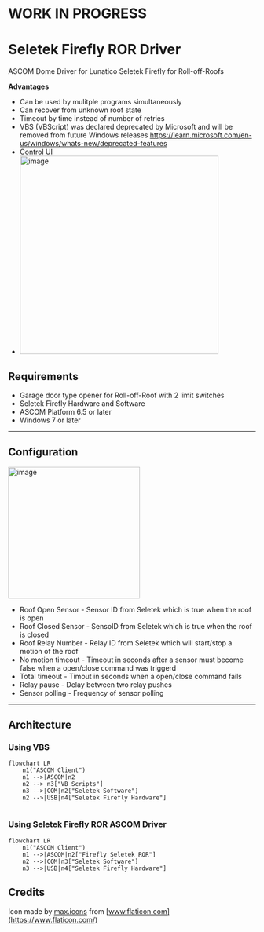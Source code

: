 # WORK IN PROGRESS
# Seletek Firefly ROR Driver

ASCOM Dome Driver for Lunatico Seletek Firefly for Roll-off-Roofs

**Advantages**
* Can be used by mulitple programs simultaneously
* Can recover from unknown roof state
* Timeout by time instead of number of retries
* VBS (VBScript) was declared deprecated by Microsoft and will be removed from future Windows releases
  https://learn.microsoft.com/en-us/windows/whats-new/deprecated-features
* Control UI
* <img width="404" alt="image" src="https://github.com/photon1503/SeletekROR/assets/14548927/aea9cfa5-3e4f-4974-9525-2c6f05164ce0">



## Requirements
* Garage door type opener for Roll-off-Roof with 2 limit switches
* Seletek Firefly Hardware and Software
* ASCOM Platform 6.5 or later
* Windows 7 or later
  
---
## Configuration

<img width="268" alt="image" src="https://github.com/photon1503/SeletekROR/assets/14548927/5a0f017b-4150-4029-bee9-0fc08cf5020c">


* Roof Open Sensor - Sensor ID from Seletek which is true when the roof is open
* Roof Closed Sensor - SensoID from Seletek which is true when the roof is closed
* Roof Relay Number - Relay ID from Seletek which will start/stop a motion of the roof
* No motion timeout - Timeout in seconds after a sensor must become false when a open/close command was triggerd
* Total timeout - Timout in seconds when a open/close command fails
* Relay pause - Delay between two relay pushes
* Sensor polling - Frequency of sensor polling
  
---
## Architecture
### Using VBS
```mermaid
flowchart LR
    n1("ASCOM Client")
	n1 -->|ASCOM|n2
	n2 --> n3["VB Scripts"]
    n3 -->|COM|n2["Seletek Software"]
    n2 -->|USB|n4["Seletek Firefly Hardware"]
	
```

### Using Seletek Firefly ROR ASCOM Driver
```mermaid
flowchart LR
    n1("ASCOM Client")
	n1 -->|ASCOM|n2["Firefly Seletek ROR"]
	n2 -->|COM|n3["Seletek Software"]
    n3 -->|USB|n4["Seletek Firefly Hardware"]
```
	

## Credits

Icon made by [max.icons](https://www.flaticon.com/de/autoren/maxicons) from [www.flaticon.com](https://www.flaticon.com/)
